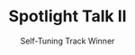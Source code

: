 ---
# Determines which item appears first on the schedule (lowest number (0) appears first)
sequence_id: 5

day: Tuesday, 11th

# Time of the event
time: 13:30 - 14:15

# Title of the event
title: "Spotlight Talk II"
subtitle: Self-Tuning Track Winner

# Speaker Info
speaker: Schedule-Free<br>Submission Team
# webpage: /organizers
# affil: Buzz University
# affil_link: https://buzz.edu
# affil2: Buzz University
# affil2_link: https://buzz.edu

# Image
img: ../other/aaron.jpg
img_link: https://ai.meta.com/people/1115638629589333/aaron-defazio/
---
